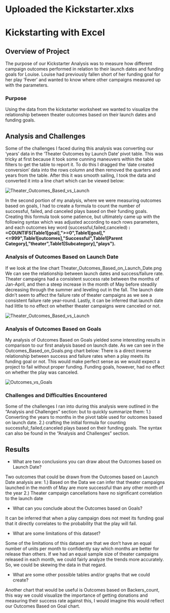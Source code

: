 # Uploaded the Kickstarter.xlxs

# Kickstarting with Excel

## Overview of Project

The purpose of our Kickstarter Analysis was to measure how different campaign outcomes performed in relation to their launch dates and funding goals for Louise. Louise had previously fallen short of her funding goal for her play ‘Fever’ and wanted to know where other campaigns measured up with the parameters.


### Purpose

Using the data from the kickstarter worksheet we wanted to visualize the relationship between theater outcomes based on their launch dates and funding goals.

## Analysis and Challenges

Some of the challenges I faced during this analysis was converting our ‘years’ data in the ‘Theater Outcomes by Launch Date’ pivot table. This was tricky at first because it took some cunning maneuvers within the table filters to get the table to report it. To do this I dragged the ‘date created conversion’ data into the rows column and then removed the quarters and years from the table.  After this it was smooth sailing, I took the data and converted it into a line chart which can be viewed below: 

![Theater_Outcomes_Based_vs_Launch](https://user-images.githubusercontent.com/101610050/159551193-92b7f1dc-568f-4347-b107-fd4fd1443064.png)


 In the second portion of my analysis, where we were measuring outcomes based on goals, I had to create a formula to count the number of successful, failed, and canceled plays based on their funding goals.  Creating this formula took some patience, but ultimately came up with the following syntax which was adjusted according to each rows parameters, and each outcomes key word (successful,failed,canceled) **: =COUNTIFS(Table1[goal],">=0",Table1[goal],"<=999",Table1[outcomes],"Successful",Table1[Parent Category],"theater",Table1[Subcategory],"plays").** 


### Analysis of Outcomes Based on Launch Date

If we look at the line chart Theater_Outcomes_Based_on_Launch_Date.png
We can see the relationship between launch dates and success/failure rate.  Theater campaigns had a consistent success rate between the months of Jan-April, and then a steep increase in the month of May before steadily decreasing through the summer and leveling out in the fall. The launch date didn’t seem to affect the failure rate of theater campaigns as we see a consistent failure rate year-round. Lastly, it can be inferred that launch date had little to no effect on whether theater campaigns were canceled or not.

 
![Theater_Outcomes_Based_vs_Launch](https://user-images.githubusercontent.com/101610050/159551336-8b859acd-2485-4575-a56c-9dc75747539c.png)



### Analysis of Outcomes Based on Goals

My analysis of Outcomes Based on Goals yielded some interesting results in comparison to our first analysis based on launch date.  As we can see in the Outcomes_Based_on_Goals.png chart below: There is a direct inverse relationship between success and failure rates when a play meets its funding goal or not.  This would make perfect sense as we would expect a project to fail without proper funding.  Funding goals, however, had no effect on whether the play was canceled. 
 
![Outcomes_vs_Goals](https://user-images.githubusercontent.com/101610050/159551385-9b2d7db0-8611-4c5c-ac55-36c126d5620a.png)


### Challenges and Difficulties Encountered

Some of the challenges I ran into during this analysis were outlined in the “Analysis and Challenges” section: but to quickly summarize them: 1.) Converting the years to months in the pivot table used for outcomes based on launch date. 2.) crafting the initial formula for counting successful;,failed,canceled plays based on their funding goals. The syntax can also be found in the “Analysis and Challenges” section. 


## Results

- What are two conclusions you can draw about the Outcomes based on Launch Date?

Two outcomes that could be drawn from the Outcomes based on Launch Date analysis are:
1.)	Based on the Data we can infer that theater campaigns launched in the month of May are more successful than any other month of the year
2.)	Theater campaign cancellations have no significant correlation to the launch date


- What can you conclude about the Outcomes based on Goals?

It can be inferred that when a play campaign does not meet its funding goal that it directly correlates to the probability that the play will fail.


- What are some limitations of this dataset?

Some of the limitations of this dataset are that we don’t have an equal number of units per month to confidently say which months are better for release than others.  If we had an equal sample size of theater campaigns released in each month, we could fairly analyze the trends more accurately.  So, we could be skewing the data in that regard.

- What are some other possible tables and/or graphs that we could create?

Another chart that would be useful is Outcomes based on Backers_count, this way we could visualize the importance of getting donations and measuring their success rate against this, I would imagine this would reflect our Outcomes Based on Goal chart.

